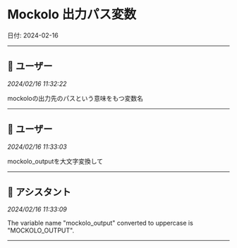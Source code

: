 # Mockolo 出力パス変数

日付: 2024-02-16

---

## 👤 ユーザー
*2024/02/16 11:32:22*

mockoloの出力先のパスという意味をもつ変数名

---

## 👤 ユーザー
*2024/02/16 11:33:03*

mockolo_outputを大文字変換して

---

## 🤖 アシスタント
*2024/02/16 11:33:09*

The variable name "mockolo_output" converted to uppercase is "MOCKOLO_OUTPUT".

---

